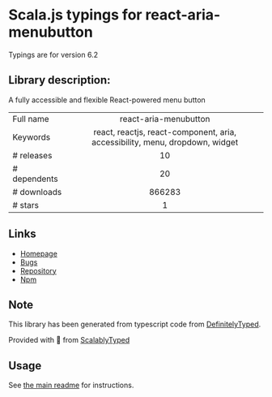 
# Scala.js typings for react-aria-menubutton

Typings are for version 6.2

## Library description:
A fully accessible and flexible React-powered menu button

|                    |                 |
| ------------------ | :-------------: |
| Full name          | react-aria-menubutton |
| Keywords           | react, reactjs, react-component, aria, accessibility, menu, dropdown, widget |
| # releases         | 10 |
| # dependents       | 20 |
| # downloads        | 866283 |
| # stars            | 1 |

## Links
- [Homepage](https://github.com/davidtheclark/react-aria-menubutton)
- [Bugs](https://github.com/davidtheclark/react-aria-menubutton/issues)
- [Repository](https://github.com/davidtheclark/react-aria-menubutton)
- [Npm](https://www.npmjs.com/package/react-aria-menubutton)
    


## Note
This library has been generated from typescript code from [DefinitelyTyped](https://definitelytyped.org).

Provided with :purple_heart: from [ScalablyTyped](https://github.com/oyvindberg/ScalablyTyped)

## Usage
See [the main readme](../../readme.md) for instructions.



